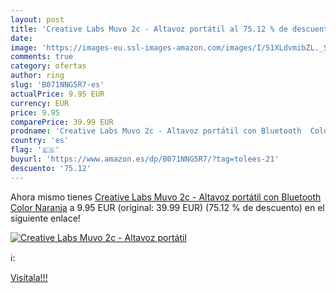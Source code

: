 ```yaml
---
layout: post
title: 'Creative Labs Muvo 2c - Altavoz portátil al 75.12 % de descuento'
date: 
image: 'https://images-eu.ssl-images-amazon.com/images/I/51XLdvmibZL._SL200_.jpg'
comments: true
category: ofertas
author: ring
slug: 'B071NNG5R7-es'
actualPrice: 9.95 EUR
currency: EUR
price: 9.95
comparePrice: 39.99 EUR
prodname: 'Creative Labs Muvo 2c - Altavoz portátil con Bluetooth  Color Naranja'
country: 'es'
flag: '🇪🇸'
buyurl: 'https://www.amazon.es/dp/B071NNG5R7/?tag=tolees-21'
descuento: '75.12'
---
```


Ahora mismo tienes [Creative Labs Muvo 2c - Altavoz portátil con Bluetooth  Color Naranja](https://www.amazon.es/dp/B071NNG5R7/?tag=tolees-21) a 9.95 EUR (original: 39.99 EUR) (75.12 %  de descuento) en el siguiente enlace!

[![Creative Labs Muvo 2c - Altavoz portátil](https://images-eu.ssl-images-amazon.com/images/I/51XLdvmibZL._SL200_.jpg)](https://www.amazon.es/dp/B071NNG5R7/?tag=tolees-21)

ℹ️:


[Visítala!!!](https://www.amazon.es/dp/B071NNG5R7/?tag=tolees-21)
